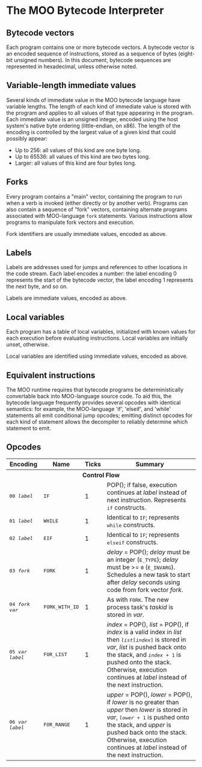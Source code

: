 # The MOO Bytecode Interpreter

## Bytecode vectors

Each program contains one or more bytecode vectors. A bytecode vector is an
encoded sequence of instructions, stored as a sequence of bytes (eight-bit
unsigned numbers). In this document, bytecode sequences are represented in
hexadecimal, unless otherwise noted.

## Variable-length immediate values

Several kinds of immediate value in the MOO bytecode language have variable
lengths. The length of each kind of immediate value is stored with the program
and applies to all values of that type appearing in the program. Each
immediate value is an unsigned integer, encoded using the host system's native
byte ordering (little-endian, on x86). The length of the encoding is
controlled by the largest value of a given kind that could possibly appear:

* Up to 256: all values of this kind are one byte long.
* Up to 65536: all values of this kind are two bytes long.
* Larger: all values of this kind are four bytes long.

## Forks

Every program contains a "main" vector, containing the program to run when a
verb is invoked (either directly or by another verb). Programs can also
contain a sequence of "fork" vectors, containing alternate programs associated
with MOO-language `fork` statements. Various instructions allow programs to
manipulate fork vectors and execution.

Fork identifiers are usually immediate values, encoded as above.

## Labels

Labels are addresses used for jumps and references to other locations in the
code stream. Each label encodes a number: the label encoding 0 represents the
start of the bytecode vector, the label encoding 1 represents the next byte,
and so on.

Labels are immediate values, encoded as above.

## Local variables

Each program has a table of local variables, initialized with known values for
each execution before evaluating instructions. Local variables are initially
unset, otherwise.

Local variables are identified using immediate values, encoded as above.

## Equivalent instructions

The MOO runtime requires that bytecode programs be deterministically
convertable back into MOO-language source code. To aid this, the bytecode
language frequently provides several opcodes with identical semantics: for
example, the MOO-language 'if', 'elseif', and 'while' statements all emit
conditional jump opcodes; emitting distinct opcodes for each kind of statement
allows the decompiler to reliably determine which statement to emit.

## Opcodes

<table>
<thead>
    <tr>
        <th>Encoding</th>
        <th>Name</th>
        <th>Ticks</th>
        <th>Summary</th>
    </tr>
</thead>
<tbody>
    <tr>
        <th colspan="4">Control Flow</th>
    </tr>
    <tr>
        <td><kbd>00 <var>label</var></kbd></td>
        <td><kbd>IF</kbd></td>
        <td>1</td>
        <td>POP(); if false, execution continues at <var>label</var> instead
            of next instruction. Represents <kbd>if</kbd> constructs.</td>
    </tr>
    <tr>
        <td><kbd>01 <var>label</var></kbd></td>
        <td><kbd>WHILE</kbd></td>
        <td>1</td>
        <td>Identical to <kbd>IF</kbd>; represents <kbd>while</kbd>
            constructs.</td>
    </tr>
    <tr>
        <td><kbd>02 <var>label</var></kbd></td>
        <td><kbd>EIF</kbd></td>
        <td>1</td>
        <td>Identical to <kbd>IF</kbd>; represents <kbd>elseif</kbd>
            constructs.</td>
    </tr>
    <tr>
        <td><kbd>03 <var>fork</var></kbd></td>
        <td><kbd>FORK</kbd></td>
        <td>1</td>
        <td><var>delay</var> = POP(); <var>delay</var> must be an integer
            (<kbd>E_TYPE</kbd>); <var>delay</var> must be >= <kbd>0</kbd>
            (<kbd>E_INVARG</kbd>). Schedules a new task to start after
            <var>delay</var> seconds using code from fork vector
            <var>fork</var>.</td>
    </tr>
    <tr>
        <td><kbd>04 <var>fork</var> <var>var</var></kbd></td>
        <td><kbd>FORK_WITH_ID</kbd></td>
        <td>1</td>
        <td>As with <kbd>FORK</kbd>. The new process task's <var>taskid</var>
            is stored in <var>var</var>.</td>
    </tr>
    <tr>
        <td><kbd>05 <var>var</var> <var>label</var></kbd></td>
        <td><kbd>FOR_LIST</kbd></td>
        <td>1</td>
        <td><var>index</var> = POP(), <var>list</var> = POP(), if
            <var>index</var> is a valid index in <var>list</var> then
            <kbd><var>list</var>[<var>index</var>]</kbd> is stored in
            <var>var</var>, <var>list</var> is pushed back onto the stack, and
            <kbd><var>index</var> + 1</kbd> is pushed onto the stack.
            Otherwise, execution continues at <var>label</var> instead of the
            next instruction.</td>
    </tr>
    <tr>
        <td><kbd>06 <var>var</var> <var>label</var></kbd></td>
        <td><kbd>FOR_RANGE</kbd></td>
        <td>1</td>
        <td><var>upper</var> = POP(), <var>lower</var> = POP(), if
            <var>lower</var> is no greater than <var>upper</var> then
            <var>lower</var> is stored in <var>var</var>,
            <kbd><var>lower</var> + 1</kbd> is pushed onto the stack, and
            <var>upper</var> is pushed back onto the stack. Otherwise,
            execution continues at <var>label</var> instead of the next
            instruction.</td>
    </tr>
</tbody>
</table>
